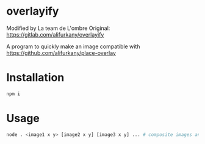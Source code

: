 # overlayify
Modified by La team de L'ombre
Original: https://gitlab.com/alifurkany/overlayify

A program to quickly make an image compatible with https://github.com/alifurkany/place-overlay

# Installation

```bash
npm i
```

# Usage
    
```bash
node . <image1 x y> [image2 x y] [image3 x y] ... # composite images and make a canvas
```
